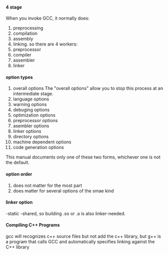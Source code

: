 #### 4 stage
When you invoke GCC, it normally does:
1. preprocessing
1. compilation
1. assembly
1. linking. 
so there are 4 workers:
1. preprocessor
1. compiler
1. assembler
1. linker

#### option types

1. overall options
The "overall options" allow you to stop this process at an intermediate stage.
1. language options
1. warning options
1. debuging options
1. optimization options
1. preprocessor options
1. asembler options
1. linker options
1. directory options
1. machine dependent options
1. code generation options

This manual documents only one of these two forms, whichever one is not the default.


#### option order
1. does not matter for the most part
1. does matter for several options of the smae kind


#### linker option
-static -shared, so building .so or .a is also linker-needed.

#### Compiling C++ Programs
gcc will recognizes c++ source files but not add the c++ library,
but g++ is a program that calls GCC and automatically specifies linking against the C++ library

